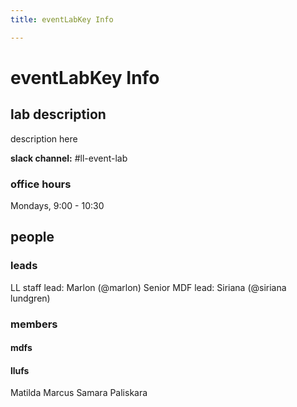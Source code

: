 ```yaml
---
title: eventLabKey Info

---
```


# eventLabKey Info

## lab description
description here

**slack channel:** #ll-event-lab

### office hours
Mondays, 9:00 - 10:30

## people

### leads
LL staff lead: Marlon (@marlon)
Senior MDF lead: Siriana (@siriana lundgren)

### members

#### mdfs

#### llufs
Matilda Marcus
Samara Paliskara
